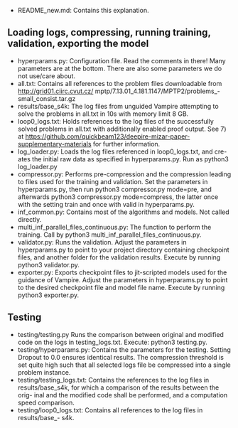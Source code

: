 - README_new.md: Contains this explanation.
## Loading logs, compressing, running training, validation, exporting the model 
- hyperparams.py: Configuration file. Read the comments in there! Many
parameters are at the bottom. There are also some parameters we do not
use/care about.
- all.txt: Contains all references to the problem files downloadable from
http://grid01.ciirc.cvut.cz/ mptp/7.13.01_4.181.1147/MPTP2/problems_-
small_consist.tar.gz
- results/base_s4k: The log files from unguided Vampire attempting to
solve the problems in all.txt in 10s with memory limit 8 GB.
- loop0_logs.txt: Holds references to the log files of the successfully solved
problems in all.txt with additionally enabled proof output. See 7) at
https://github.com/quickbeam123/deepire-mizar-paper-supplementary-materials
for further information.
- log_loader.py: Loads the log files referenced in loop0_logs.txt, and cre-
ates the initial raw data as specified in hyperparams.py. Run as python3
log_loader.py
- compressor.py: Performs pre-compression and the compression leading to
files used for the training and validation. Set the parameters in hyperparams.py,
then run python3 compressor.py mode=pre, and afterwards python3
compressor.py mode=compress, the latter once with the setting train and
once with valid in hyperparams.py.
- inf_common.py: Contains most of the algorithms and models. Not called
directly.
- multi_inf_parallel_files_continuous.py: The function to perform the
training. Call by python3 multi_inf_parallel_files_continuous.py.
- validator.py: Runs the validation. Adjust the parameters in hyperparams.py
to point to your project directory containing checkpoint files, and another
folder for the validation results. Execute by running python3 validator.py.
- exporter.py: Exports checkpoint files to jit-scripted models used for the
guidance of Vampire. Adjust the parameters in hyperparams.py to point
to the desired checkpoint file and model file name. Execute by running
python3 exporter.py.

## Testing
- testing/testing.py Runs the comparison between original and modified
code on the logs in testing_logs.txt. Execute: python3 testing.py.
- testing/hyperparams.py: Contains the parameters for the testing. Setting
Dropout to 0.0 ensures identical results. The compression threshold is set
quite high such that all selected logs file be compressed into a single problem
instance.
- testing/testing_logs.txt: Contains the references to the log files in
results/base_s4k, for which a comparison of the results between the orig-
inal and the modified code shall be performed, and a computation speed
comparison.
- testing/loop0_logs.txt: Contains all references to the log files in results/base_-
s4k.